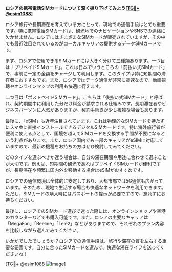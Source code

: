 **ロシアの携帯電話SIMカードについて深く掘り下げてみよう[[TG💪+ @esim1088](https://t.me/s/esim1088)]**

ロシア旅行や長期滞在を考えている方にとって、現地での通信手段はとても重要です。特に携帯電話SIMカードは、観光地でのナビゲーションやSNSでの連絡に欠かせません。ロシアにはさまざまなSIMカードが販売されていますが、その中でも最近注目されているのがローカルキャリアの提供するデータSIMカードです。

まず、ロシアで使用できるSIMカードには大きく分けて三種類あります。一つ目は「プリペイドSIMカード」。これは日本でいうところの「前払い式SIMカード」で、事前に一定の金額をチャージして利用します。このタイプは特に短期間の滞在者におすすめです。また、ロシアではデータ通信が非常に高速なので、動画視聴やオンラインマップの利用も快適に行えます。

二つ目は「ポストペイドSIMカード」。こちらは「後払い式SIMカード」と呼ばれ、契約期間中に利用した分だけ料金が請求される仕組みです。長期滞在者やビジネスパーソンに人気がありますが、契約手続きが少し複雑な場合もあります。

最後に、「eSIM」も近年注目されています。これは物理的なSIMカードを持たずにスマホに直接インストールできるデジタルSIMカードです。特に海外旅行者が便利に使える点として、国境を越えてSIMカードを交換する手間が不要になるという利点があります。また、ロシア国内でも一部のキャリアがeSIMに対応していますので、最新の機種をお持ちの方はぜひ検討してみてください。

どのタイプを選ぶべきか迷う場合は、自分の滞在期間や用途に合わせて選ぶことが大切です。例えば、短期間の観光であればプリペイドSIMカードが便利ですが、長期滞在や頻繁に国内外を移動する場合はeSIMがおすすめです。

ロシアでの通信環境は全体的に安定しており、大都市部では5G通信も広がっています。そのため、現地で生活する場合も快適なネットワークを利用できます。ただし、SIMカードの購入時にはパスポートの提示が必要ですので、忘れずにお持ちください。

最後に、ロシアでのSIMカード選びで迷った際には、オンラインショップや空港のカウンターなどでも購入可能です。また、ロシアの主要なキャリアは「MegaFon」「Beeline」「Tele2」などがありますので、それぞれのプラン内容を比較しながら選んでみてください。

いかがでしたでしょうか？ロシアでの通信手段は、旅行や滞在の質を左右する重要な要素です。自分に合ったSIMカードを選んで、快適な滞在ライフを送ってくださいね！

[[TG💪+ @esim1088](https://t.me/s/esim1088) ![Image](https://i.postimg.cc/Y0z9fWf4/image.png)]